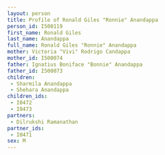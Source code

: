 ```yaml
---
layout: person
title: Profile of Ronald Giles "Ronnie" Anandappa
person_id: I500119
first_name: Ronald Giles
last_name: Anandappa
full_name: Ronald Giles "Ronnie" Anandappa
mother: Victoria "Vivi" Rodrigo Candappa
mother_id: I500074
father: Ignatius Boniface "Bonnie" Anandappa
father_id: I500073
children:
 - Sharmila Anandappa
 - Shehara Anandappa
children_ids:
 - I0472
 - I0473
partners:
 - Dilrukshi Ramanathan
partner_ids:
 - I0471
sex: M
---
```



